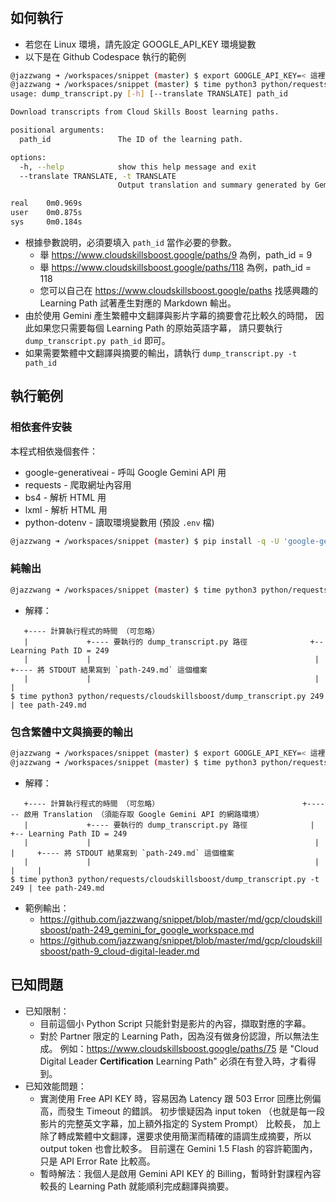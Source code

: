 # 

## 如何執行

- 若您在 Linux 環境，請先設定 GOOGLE_API_KEY 環境變數
- 以下是在 Github Codespace 執行的範例
```bash
@jazzwang ➜ /workspaces/snippet (master) $ export GOOGLE_API_KEY=< 這裡請填上於 https://aistudio.google.com/app/apikey 取得的 API Key >
@jazzwang ➜ /workspaces/snippet (master) $ time python3 python/requests/cloudskillsboost/dump_transcript.py -h
usage: dump_transcript.py [-h] [--translate TRANSLATE] path_id

Download transcripts from Cloud Skills Boost learning paths.

positional arguments:
  path_id               The ID of the learning path.

options:
  -h, --help            show this help message and exit
  --translate TRANSLATE, -t TRANSLATE
                        Output translation and summary generated by Gemini 1.5 Flash)

real    0m0.969s
user    0m0.875s
sys     0m0.184s
```
- 根據參數說明，必須要填入 `path_id` 當作必要的參數。
  - 舉 https://www.cloudskillsboost.google/paths/9 為例，path_id = 9
  - 舉 https://www.cloudskillsboost.google/paths/118 為例，path_id = 118
  - 您可以自己在 https://www.cloudskillsboost.google/paths 找感興趣的 Learning Path 試著產生對應的 Markdown 輸出。
- 由於使用 Gemini 產生繁體中文翻譯與影片字幕的摘要會花比較久的時間，
  因此如果您只需要每個 Learning Path 的原始英語字幕，
  請只要執行 `dump_transcript.py path_id` 即可。
- 如果需要繁體中文翻譯與摘要的輸出，請執行 `dump_transcript.py -t path_id`

## 執行範例
### 相依套件安裝

本程式相依幾個套件：
- google-generativeai - 呼叫 Google Gemini API 用
- requests - 爬取網址內容用
- bs4 - 解析 HTML 用
- lxml - 解析 HTML 用
- python-dotenv - 讀取環境變數用 (預設 `.env` 檔)

```bash
@jazzwang ➜ /workspaces/snippet (master) $ pip install -q -U 'google-generativeai>=0.8.3' requests bs4 lxml python-dotenv
```
### 純輸出

```bash
@jazzwang ➜ /workspaces/snippet (master) $ time python3 python/requests/cloudskillsboost/dump_transcript.py 249 | tee path-249.md
```
- 解釋：
```
   +---- 計算執行程式的時間 （可忽略）
   |             +---- 要執行的 dump_transcript.py 路徑              +-- Learning Path ID = 249
   |             |                                                  |     +---- 將 STDOUT 結果寫到 `path-249.md` 這個檔案
   |             |                                                  |     |
$ time python3 python/requests/cloudskillsboost/dump_transcript.py 249 | tee path-249.md
```

### 包含繁體中文與摘要的輸出

```bash
@jazzwang ➜ /workspaces/snippet (master) $ export GOOGLE_API_KEY=< 這裡請填上於 https://aistudio.google.com/app/apikey 取得的 API Key >
@jazzwang ➜ /workspaces/snippet (master) $ time python3 python/requests/cloudskillsboost/dump_transcript.py -t 249 | tee path-249.md
```
- 解釋：
```
   +---- 計算執行程式的時間 （可忽略）                                +------ 啟用 Translation （須能存取 Google Gemini API 的網路環境）
   |             +---- 要執行的 dump_transcript.py 路徑              |  +-- Learning Path ID = 249
   |             |                                                  |  |     +---- 將 STDOUT 結果寫到 `path-249.md` 這個檔案
   |             |                                                  |  |     |
$ time python3 python/requests/cloudskillsboost/dump_transcript.py -t 249 | tee path-249.md
```

- 範例輸出：
  - https://github.com/jazzwang/snippet/blob/master/md/gcp/cloudskillsboost/path-249_gemini_for_google_workspace.md
  - https://github.com/jazzwang/snippet/blob/master/md/gcp/cloudskillsboost/path-9_cloud-digital-leader.md

## 已知問題

- 已知限制：
  - 目前這個小 Python Script 只能針對是影片的內容，擷取對應的字幕。
  - 對於 Partner 限定的 Learning Path，因為沒有做身份認證，所以無法生成。
    例如：https://www.cloudskillsboost.google/paths/75 是 "Cloud Digital Leader **Certification** Learning Path" 必須在有登入時，才看得到。
- 已知效能問題：
  - 實測使用 Free API KEY 時，容易因為 Latency 跟 503 Error 回應比例偏高，而發生 Timeout 的錯誤。
    初步懷疑因為 input token （也就是每一段影片的完整英文字幕，加上額外指定的 System Prompt） 比較長，
    加上除了轉成繁體中文翻譯，還要求使用簡潔而精確的語調生成摘要，所以 output token 也會比較多。
    目前還在 Gemini 1.5 Flash 的容許範圍內，只是 API Error Rate 比較高。
  - 暫時解法：我個人是啟用 Gemini API KEY 的 Billing，暫時針對課程內容較長的 Learning Path 就能順利完成翻譯與摘要。

